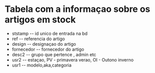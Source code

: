 # Tabela com a informaçao sobre os artigos em stock

- ststamp -- id unico de entrada na bd
- ref -- referencia do artigo
- design -- designaçao do artigo
- fornecedor -- fornecedor do artigo
- desc2 -- grupo que pertence , admin etc
- usr2 -- estaçao, PV - primavera verao, OI - Outono inverno
- usr1 -- modelo,aka,categoria
